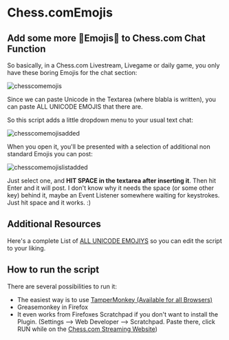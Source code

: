 # Chess.comEmojis

## Add some more 💩Emojis💩 to Chess.com Chat Function

So basically, in a Chess.com Livestream, Livegame or daily game, you only have these boring Emojis for the chat section:

![chesscomemojis](https://user-images.githubusercontent.com/35241451/35693837-b94555ea-077f-11e8-969f-08eaa345c623.jpg)

Since we can paste Unicode in the Textarea (where blabla is written), you can paste ALL UNICODE EMOJIS that there are.

So this script adds a little dropdown menu to your usual text chat:

![chesscomemojisadded](https://user-images.githubusercontent.com/35241451/35694112-87a24b3c-0780-11e8-8574-730e68cd949d.jpg)

When you open it, you'll be presented with a selection of additional non standard Emojis you can post:

![chesscomemojislistadded](https://user-images.githubusercontent.com/35241451/35694397-8784e410-0781-11e8-96f9-e8dfce4bf45c.jpg)

Just select one, and  **HIT SPACE in the textarea after inserting it**. Then hit Enter and it will post. 
I don't know why it needs the space (or some other key) behind it, maybe an Event Listener somewhere waiting for keystrokes.
Just hit space and it works. :)

## Additional Resources

Here's a complete List of [ALL UNICODE EMOJIYS](http://unicode.org/emoji/charts/emoji-style.txt) so you can edit the script to your liking.

## How to run the script

There are several possibilities to run it:
 - The easiest way is to use [TamperMonkey (Available for all Browsers)](https://www.google.ch/search?q=tampermonkey)
 - Greasemonkey in Firefox
 - It even works from Firefoxes Scratchpad if you don't want to install the Plugin.
   (Settings --> Web Developer --> Scratchpad. Paste there, click RUN while on the  [Chess.com Streaming Website](https://www.chess.com/tv))
   

   
   
   


